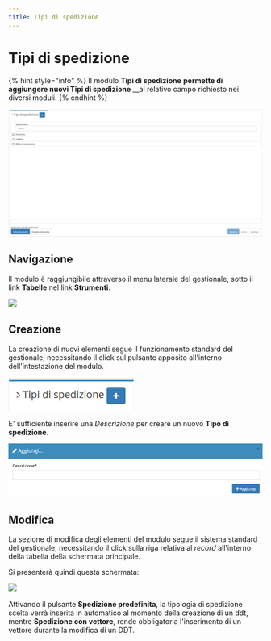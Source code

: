 ```yaml
---
title: Tipi di spedizione
---
```


# Tipi di spedizione

{% hint style="info" %}
Il modulo **Tipi di spedizione** **permette di aggiungere nuovi Tipi di spedizione** \_\_al relativo campo richiesto nei diversi moduli.
{% endhint %}

![Screenshot interfaccia tipi di spedizione](../../../.gitbook/assets/TipiDiSpedizione.PNG)

## Navigazione

Il modulo è raggiungibile attraverso il menu laterale del gestionale, sotto il link **Tabelle** nel link **Strumenti**.

![](https://firebasestorage.googleapis.com/v0/b/gitbook-x-prod.appspot.com/o/spaces%2F-LZJeLg23eVDvrCv74U7-887967055%2Fuploads%2FlYMzm1BIgVejzev6e6ur%2Ffile.png?alt=media)

## Creazione

La creazione di nuovi elementi segue il funzionamento standard del gestionale, necessitando il click sul pulsante apposito all'interno dell'intestazione del modulo.

![Screenshot creazione tipi di spedizione](../../../.gitbook/assets/AggiuntaTipiDiSpedizione.PNG)

E' sufficiente inserire una _Descrizione_ per creare un nuovo **Tipo di spedizione**.

![Screenshot creazione tipi di spedizione](../../../.gitbook/assets/AggiungereTipiDiSpedizione.PNG)

## Modifica

La sezione di modifica degli elementi del modulo segue il sistema standard del gestionale, necessitando il click sulla riga relativa al _record_ all'interno della tabella della schermata principale.

Si presenterà quindi questa schermata:

![](https://firebasestorage.googleapis.com/v0/b/gitbook-x-prod.appspot.com/o/spaces%2F-LZJeLg23eVDvrCv74U7-887967055%2Fuploads%2F47Jz71hraGvcAiQGTMeB%2Ffile.png?alt=media)

Attivando il pulsante **Spedizione predefinita**, la tipologia di spedizione scelta verrà inserita in automatico al momento della creazione di un ddt, mentre **Spedizione con vettore**, rende obbligatoria l'inserimento di un vettore durante la modifica di un DDT.
